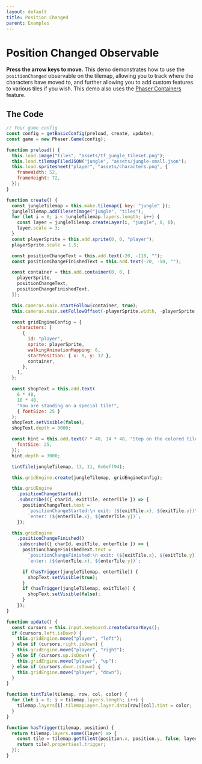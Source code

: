 ```yaml
---
layout: default
title: Position Changed
parent: Examples
---
```


# Position Changed Observable

**Press the arrow keys to move.** This demo demonstrates how to use the `positionChanged` observable on the tilemap, allowing you to track where the characters have moved to, and further allowing you to add custom features to various tiles if you wish. This demo also uses the [Phaser Containers](phaser-container) feature.

<div id="game"></div>

<script src="js/phaser.min.js"></script>
<script src="js/grid-engine-2.15.1.min.js"></script>
<script src="js/getBasicConfig.js"></script>

<script>
  const config = getBasicConfig(preload, create, update);
  const game = new Phaser.Game(config);

  function preload() {
    this.load.image("tiles", "assets/tf_jungle_tileset.png");
    this.load.tilemapTiledJSON("jungle", "assets/jungle-small.json");
    this.load.spritesheet("player", "assets/characters.png", {
      frameWidth: 52,
      frameHeight: 72,
    });
  }

  function create() {
    const jungleTilemap = this.make.tilemap({ key: "jungle" });
    jungleTilemap.addTilesetImage("jungle", "tiles");
    for (let i = 0; i < jungleTilemap.layers.length; i++) {
      const layer = jungleTilemap.createLayer(i, "jungle", 0, 0);
      layer.scale = 3;
    }
    const playerSprite = this.add.sprite(0, 0, "player");
    playerSprite.scale = 1.5;

    const positionChangeText = this.add.text(-20, -110, "");
    const positionChangeFinishedText = this.add.text(-20, -50, "");

    const container = this.add.container(0, 0, [
      playerSprite,
      positionChangeText,
      positionChangeFinishedText,
    ]);

    this.cameras.main.startFollow(container, true);
    this.cameras.main.setFollowOffset(-playerSprite.width, -playerSprite.height);

    const gridEngineConfig = {
      characters: [
        {
          id: "player",
          sprite: playerSprite,
          walkingAnimationMapping: 6,
          startPosition: {x: 8, y: 12},
          container,
        },
      ],
    };

    const shopText = this.add.text(
      6 * 48,
      10 * 48,
      "You are standing on a special tile!",
      { fontSize: 25 }
    );
    shopText.setVisible(false);
    shopText.depth = 3000;

    const hint = this.add.text(7 * 48, 14 * 48, "Step on the colored tile", {
      fontSize: 25,
    });
    hint.depth = 3000;

    tintTile(jungleTilemap, 13, 11, 0x6eff94);

    this.gridEngine.create(jungleTilemap, gridEngineConfig);

    this.gridEngine
      .positionChangeStarted()
      .subscribe(({ charId, exitTile, enterTile }) => {
        positionChangeText.text =
          `positionChangeStarted:\n exit: (${exitTile.x}, ${exitTile.y})\n` +
          `enter: (${enterTile.x}, ${enterTile.y})`;
      });

    this.gridEngine
      .positionChangeFinished()
      .subscribe(({ charId, exitTile, enterTile }) => {
        positionChangeFinishedText.text =
          `positionChangeFinished:\n exit: (${exitTile.x}, ${exitTile.y})\n` +
          `enter: (${enterTile.x}, ${enterTile.y})`;

        if (hasTrigger(jungleTilemap, enterTile)) {
          shopText.setVisible(true);
        }
        if (hasTrigger(jungleTilemap, exitTile)) {
          shopText.setVisible(false);
        }
      });
  }

  function update() {
    const cursors = this.input.keyboard.createCursorKeys();
    if (cursors.left.isDown) {
      this.gridEngine.move("player", "left");
    } else if (cursors.right.isDown) {
      this.gridEngine.move("player", "right");
    } else if (cursors.up.isDown) {
      this.gridEngine.move("player", "up");
    } else if (cursors.down.isDown) {
      this.gridEngine.move("player", "down");
    }
  }

  function tintTile(tilemap, row, col, color) {
    for (let i = 0; i < tilemap.layers.length; i++) {
      tilemap.layers[i].tilemapLayer.layer.data[row][col].tint = color;
    }
  }

  function hasTrigger(tilemap, position) {
    return tilemap.layers.some((layer) => {
      const tile = tilemap.getTileAt(position.x, position.y, false, layer.name);
      return tile?.properties?.trigger;
    });
  }

</script>

## The Code

```javascript
// Your game config
const config = getBasicConfig(preload, create, update);
const game = new Phaser.Game(config);

function preload() {
  this.load.image("tiles", "assets/tf_jungle_tileset.png");
  this.load.tilemapTiledJSON("jungle", "assets/jungle-small.json");
  this.load.spritesheet("player", "assets/characters.png", {
    frameWidth: 52,
    frameHeight: 72,
  });
}

function create() {
  const jungleTilemap = this.make.tilemap({ key: "jungle" });
  jungleTilemap.addTilesetImage("jungle", "tiles");
  for (let i = 0; i < jungleTilemap.layers.length; i++) {
    const layer = jungleTilemap.createLayer(i, "jungle", 0, 0);
    layer.scale = 3;
  }
  const playerSprite = this.add.sprite(0, 0, "player");
  playerSprite.scale = 1.5;

  const positionChangeText = this.add.text(-20, -110, "");
  const positionChangeFinishedText = this.add.text(-20, -50, "");

  const container = this.add.container(0, 0, [
    playerSprite,
    positionChangeText,
    positionChangeFinishedText,
  ]);

  this.cameras.main.startFollow(container, true);
  this.cameras.main.setFollowOffset(-playerSprite.width, -playerSprite.height);

  const gridEngineConfig = {
    characters: [
      {
        id: "player",
        sprite: playerSprite,
        walkingAnimationMapping: 6,
        startPosition: { x: 8, y: 12 },
        container,
      },
    ],
  };

  const shopText = this.add.text(
    6 * 48,
    10 * 48,
    "You are standing on a special tile!",
    { fontSize: 25 }
  );
  shopText.setVisible(false);
  shopText.depth = 3000;

  const hint = this.add.text(7 * 48, 14 * 48, "Step on the colored tile", {
    fontSize: 25,
  });
  hint.depth = 3000;

  tintTile(jungleTilemap, 13, 11, 0x6eff94);

  this.gridEngine.create(jungleTilemap, gridEngineConfig);

  this.gridEngine
    .positionChangeStarted()
    .subscribe(({ charId, exitTile, enterTile }) => {
      positionChangeText.text =
        `positionChangeStarted:\n exit: (${exitTile.x}, ${exitTile.y})\n` +
        `enter: (${enterTile.x}, ${enterTile.y})`;
    });

  this.gridEngine
    .positionChangeFinished()
    .subscribe(({ charId, exitTile, enterTile }) => {
      positionChangeFinishedText.text =
        `positionChangeFinished:\n exit: (${exitTile.x}, ${exitTile.y})\n` +
        `enter: (${enterTile.x}, ${enterTile.y})`;

      if (hasTrigger(jungleTilemap, enterTile)) {
        shopText.setVisible(true);
      }
      if (hasTrigger(jungleTilemap, exitTile)) {
        shopText.setVisible(false);
      }
    });
}

function update() {
  const cursors = this.input.keyboard.createCursorKeys();
  if (cursors.left.isDown) {
    this.gridEngine.move("player", "left");
  } else if (cursors.right.isDown) {
    this.gridEngine.move("player", "right");
  } else if (cursors.up.isDown) {
    this.gridEngine.move("player", "up");
  } else if (cursors.down.isDown) {
    this.gridEngine.move("player", "down");
  }
}

function tintTile(tilemap, row, col, color) {
  for (let i = 0; i < tilemap.layers.length; i++) {
    tilemap.layers[i].tilemapLayer.layer.data[row][col].tint = color;
  }
}

function hasTrigger(tilemap, position) {
  return tilemap.layers.some((layer) => {
    const tile = tilemap.getTileAt(position.x, position.y, false, layer.name);
    return tile?.properties?.trigger;
  });
}
```
